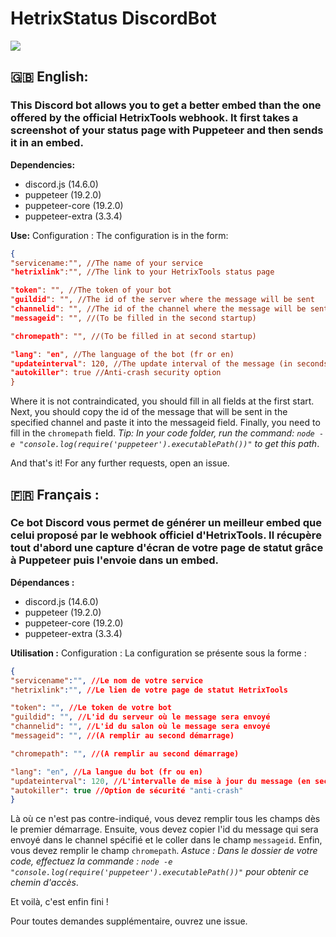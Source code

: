 # HetrixStatus DiscordBot
![](https://repository-images.githubusercontent.com/559248481/d7387b39-4858-4784-aac1-2b3f1f379fa3)
## **🇬🇧** English:
### This Discord bot allows you to get a better embed than the one offered by the official HetrixTools webhook. It first takes a screenshot of your status page with Puppeteer and then sends it in an embed.
**Dependencies:**
* discord.js (14.6.0)
* puppeteer (19.2.0)
* puppeteer-core (19.2.0)
* puppeteer-extra (3.3.4)

**Use:**
Configuration :
The configuration is in the form:
```json
{
"servicename:"", //The name of your service
"hetrixlink":"", //The link to your HetrixTools status page

"token": "", //The token of your bot
"guildid": "", //The id of the server where the message will be sent
"channelid": "", //The id of the channel where the message will be sent
"messageid": "", //(To be filled in the second startup)

"chromepath": "", //(To be filled in at second startup)

"lang": "en", //The language of the bot (fr or en)
"updateinterval": 120, //The update interval of the message (in seconds)
"autokiller": true //Anti-crash security option
}
```
Where it is not contraindicated, you should fill in all fields at the first start.
Next, you should copy the id of the message that will be sent in the specified channel and paste it into the messageid field.
Finally, you need to fill in the ``chromepath`` field. *Tip: In your code folder, run the command: ``node -e "console.log(require('puppeteer').executablePath())"`` to get this path*.

And that's it!
For any further requests, open an issue.

## **🇫🇷** Français :
### Ce bot Discord vous permet de générer un meilleur embed que celui proposé par le webhook officiel d'HetrixTools. Il récupère tout d'abord une capture d'écran de votre page de statut grâce à Puppeteer puis l'envoie dans un embed.

**Dépendances :**
* discord.js (14.6.0)
* puppeteer (19.2.0)
* puppeteer-core (19.2.0)
* puppeteer-extra (3.3.4)

**Utilisation :**
Configuration :
La configuration se présente sous la forme :
```json
{
"servicename":"", //Le nom de votre service
"hetrixlink":"", //Le lien de votre page de statut HetrixTools

"token": "", //Le token de votre bot
"guildid": "", //L'id du serveur où le message sera envoyé
"channelid": "", //L'id du salon où le message sera envoyé
"messageid": "", //(A remplir au second démarrage)

"chromepath": "", //(A remplir au second démarrage)

"lang": "en", //La langue du bot (fr ou en)
"updateinterval": 120, //L'intervalle de mise à jour du message (en secondes)
"autokiller": true //Option de sécurité "anti-crash"
}
```
Là où ce n'est pas contre-indiqué, vous devez remplir tous les champs dès le premier démarrage.
Ensuite, vous devez copier l'id du message qui sera envoyé dans le channel spécifié et le coller dans le champ ``messageid``.
Enfin, vous devez remplir le champ ``chromepath``. *Astuce : Dans le dossier de votre code, effectuez la commande : ``node -e "console.log(require('puppeteer').executablePath())"`` pour obtenir ce chemin d'accès*.

Et voilà, c'est enfin fini !

Pour toutes demandes supplémentaire, ouvrez une issue.
